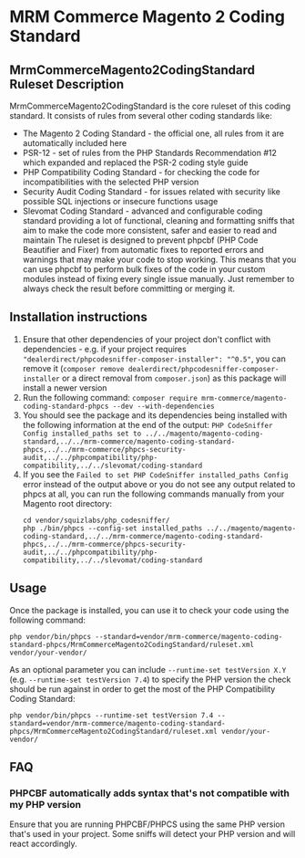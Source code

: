 # MRM Commerce Magento 2 Coding Standard

## MrmCommerceMagento2CodingStandard Ruleset Description
MrmCommerceMagento2CodingStandard is the core ruleset of this coding standard. It consists of rules from several other 
coding standards like:
- The Magento 2 Coding Standard - the official one, all rules from it are automatically included here
- PSR-12 - set of rules from the PHP Standards Recommendation #12 which expanded and replaced the PSR-2 coding
  style guide
- PHP Compatibility Coding Standard - for checking the code for incompatibilities with the selected PHP version
- Security Audit Coding Standard - for issues related with security like possible SQL injections or insecure functions
  usage
- Slevomat Coding Standard - advanced and configurable coding standard providing a lot of functional, cleaning
  and formatting sniffs that aim to make the code more consistent, safer and easier to read and maintain
The ruleset is designed to prevent phpcbf (PHP Code Beautifier and Fixer) from automatic fixes to reported errors and
warnings that may make your code to stop working. This means that you can use phpcbf to perform bulk fixes of the code
in your custom modules instead of fixing every single issue manually. Just remember to always check the result before 
committing or merging it.

## Installation instructions
1. Ensure that other dependencies of your project don't conflict with 
   dependencies - e.g. if your project requires `"dealerdirect/phpcodesniffer-composer-installer": "^0.5"`, 
   you can remove it (`composer remove dealerdirect/phpcodesniffer-composer-installer` or a direct removal from 
   `composer.json`) as this package will install a newer version
2. Run the following command: `composer require mrm-commerce/magento-coding-standard-phpcs --dev --with-dependencies`
3. You should see the package and its dependencies being installed with the following information at the 
   end of the output:
   ```PHP CodeSniffer Config installed_paths set to ../../magento/magento-coding-standard,../../mrm-commerce/magento-coding-standard-phpcs,../../mrm-commerce/phpcs-security-audit,../../phpcompatibility/php-compatibility,../../slevomat/coding-standard```
4. If you see the `Failed to set PHP CodeSniffer installed_paths Config` error instead of the output above or you do not
   see any output related to phpcs at all, you can run the following commands manually from your Magento root directory:
   ```
   cd vendor/squizlabs/php_codesniffer/
   php ./bin/phpcs --config-set installed_paths ../../magento/magento-coding-standard,../../mrm-commerce/magento-coding-standard-phpcs,../../mrm-commerce/phpcs-security-audit,../../phpcompatibility/php-compatibility,../../slevomat/coding-standard
   ```

## Usage
Once the package is installed, you can use it to check your code using the following command:
```
php vendor/bin/phpcs --standard=vendor/mrm-commerce/magento-coding-standard-phpcs/MrmCommerceMagento2CodingStandard/ruleset.xml vendor/your-vendor/
```
As an optional parameter you can include `--runtime-set testVersion X.Y` (e.g. `--runtime-set testVersion 7.4`) to
specify the PHP version the check should be run against in order to get the most of the PHP Compatibility Coding 
Standard:
```
php vendor/bin/phpcs --runtime-set testVersion 7.4 --standard=vendor/mrm-commerce/magento-coding-standard-phpcs/MrmCommerceMagento2CodingStandard/ruleset.xml vendor/your-vendor/
```

## FAQ
### PHPCBF automatically adds syntax that's not compatible with my PHP version
Ensure that you are running PHPCBF/PHPCS using the same PHP version that's used in your project. Some sniffs will detect your PHP version and will react accordingly. 

